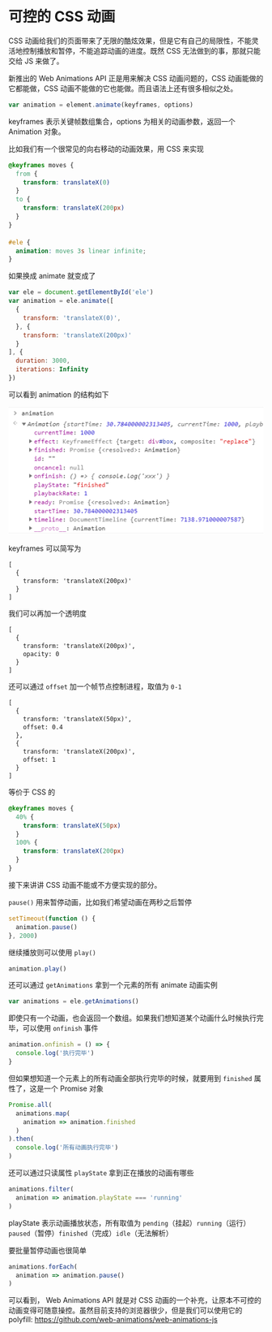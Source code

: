 # 可控的 CSS 动画

CSS 动画给我们的页面带来了无限的酷炫效果，但是它有自己的局限性，不能灵活地控制播放和暂停，不能追踪动画的进度。既然 CSS 无法做到的事，那就只能交给 JS 来做了。

新推出的 Web Animations API 正是用来解决 CSS 动画问题的，CSS 动画能做的它都能做，CSS 动画不能做的它也能做。而且语法上还有很多相似之处。

```js
var animation = element.animate(keyframes, options)
```

keyframes 表示关键帧数组集合，options 为相关的动画参数，返回一个 Animation 对象。

比如我们有一个很常见的向右移动的动画效果，用 CSS 来实现

```css
@keyframes moves {
  from {
    transform: translateX(0)
  }
  to {
    transform: translateX(200px)
  }
}

#ele {
  animation: moves 3s linear infinite;
}
```

如果换成 animate 就变成了

```js
var ele = document.getElementById('ele')
var animation = ele.animate([
  {
    transform: 'translateX(0)',
  }, {
    transform: 'translateX(200px)'
  }
], {
  duration: 3000,
  iterations: Infinity
})
```

可以看到 animation 的结构如下

![1543391144941-4410.png](./1543391144941-4410.png)

keyframes 可以简写为

```
[
  {
    transform: 'translateX(200px)'
  }
]
```

我们可以再加一个透明度

```
[
  {
    transform: 'translateX(200px)',
    opacity: 0
  }
]
```

还可以通过 `offset` 加一个帧节点控制进程，取值为 `0-1`

```
[
  {
    transform: 'translateX(50px)',
    offset: 0.4
  },
  {
    transform: 'translateX(200px)',
    offset: 1
  }
]
```

等价于 CSS 的

```css
@keyframes moves {
  40% {
    transform: translateX(50px)
  }
  100% {
    transform: translateX(200px)
  }
}
```

接下来讲讲 CSS 动画不能或不方便实现的部分。

`pause()` 用来暂停动画，比如我们希望动画在两秒之后暂停

```js
setTimeout(function () {
  animation.pause()
}, 2000)
```

继续播放则可以使用 `play()`

```js
animation.play()
```

还可以通过 `getAnimations` 拿到一个元素的所有 animate 动画实例

```js
var animations = ele.getAnimations()
```

即使只有一个动画，也会返回一个数组。如果我们想知道某个动画什么时候执行完毕，可以使用 `onfinish` 事件

```js
animation.onfinish = () => {
  console.log('执行完毕')
}
```

但如果想知道一个元素上的所有动画全部执行完毕的时候，就要用到 `finished` 属性了，这是一个 Promise 对象

```js
Promise.all(
  animations.map(
    animation => animation.finished
  )
).then(
  console.log('所有动画执行完毕')
)
```

还可以通过只读属性 `playState` 拿到正在播放的动画有哪些

```js
animations.filter(
  animation => animation.playState === 'running'
)
```

playState 表示动画播放状态，所有取值为 `pending`（挂起）`running`（运行）`paused`（暂停）`finished`（完成）`idle`（无法解析）

要批量暂停动画也很简单

```js
animations.forEach(
  animation => animation.pause()
)
```

可以看到， Web Animations API 就是对 CSS 动画的一个补充，让原本不可控的动画变得可随意操控。虽然目前支持的浏览器很少，但是我们可以使用它的 polyfill: https://github.com/web-animations/web-animations-js
